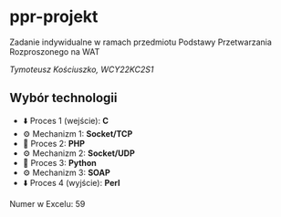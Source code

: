 # ppr-projekt
Zadanie indywidualne w ramach przedmiotu Podstawy Przetwarzania Rozproszonego na WAT

*Tymoteusz Kościuszko, WCY22KC2S1*

## Wybór technologii
- ⬇️ Proces 1 (wejście): **C**
- ⚙️ Mechanizm 1: **Socket/TCP**
- 🔄 Proces 2: **PHP**
- ⚙️ Mechanizm 2: **Socket/UDP**
- 🔄 Proces 3: **Python**
- ⚙️ Mechanizm 3: **SOAP**
- ⬇️ Proces 4 (wyjście): **Perl**

Numer w Excelu: 59